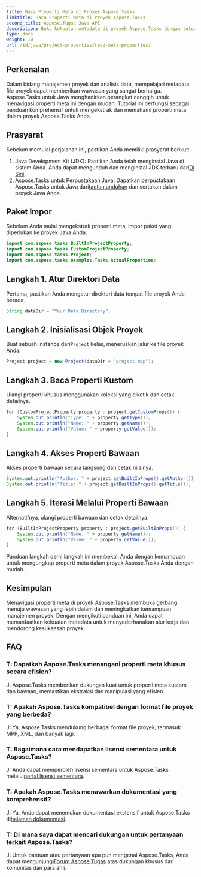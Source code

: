 ```yaml
---
title: Baca Properti Meta di Proyek Aspose.Tasks
linktitle: Baca Properti Meta di Proyek Aspose.Tasks
second_title: Aspose.Tugas Java API
description: Buka kekuatan metadata di proyek Aspose.Tasks dengan tutorial komprehensif ini. Belajar mengekstrak dan memanfaatkan properti meta dengan mudah.
type: docs
weight: 10
url: /id/java/project-properties/read-meta-properties/
---
```

## Perkenalan
Dalam bidang manajemen proyek dan analisis data, mempelajari metadata file proyek dapat memberikan wawasan yang sangat berharga. Aspose.Tasks untuk Java menghadirkan perangkat canggih untuk menavigasi properti meta ini dengan mudah. Tutorial ini berfungsi sebagai panduan komprehensif untuk mengekstrak dan memahami properti meta dalam proyek Aspose.Tasks Anda.
## Prasyarat
Sebelum memulai perjalanan ini, pastikan Anda memiliki prasyarat berikut:
1.  Java Development Kit (JDK): Pastikan Anda telah menginstal Java di sistem Anda. Anda dapat mengunduh dan menginstal JDK terbaru dari[Di Sini](https://www.oracle.com/java/technologies/javase-jdk11-downloads.html).
2.  Aspose.Tasks untuk Perpustakaan Java: Dapatkan perpustakaan Aspose.Tasks untuk Java dari[tautan unduhan](https://releases.aspose.com/tasks/java/) dan sertakan dalam proyek Java Anda.

## Paket Impor
Sebelum Anda mulai mengekstrak properti meta, impor paket yang diperlukan ke proyek Java Anda:
```java
import com.aspose.tasks.BuiltInProjectProperty;
import com.aspose.tasks.CustomProjectProperty;
import com.aspose.tasks.Project;
import com.aspose.tasks.examples.Tasks.ActualProperties;
```

## Langkah 1. Atur Direktori Data
Pertama, pastikan Anda mengatur direktori data tempat file proyek Anda berada.
```java
String dataDir = "Your Data Directory";
```
## Langkah 2. Inisialisasi Objek Proyek
 Buat sebuah instance dari`Project` kelas, meneruskan jalur ke file proyek Anda.
```java
Project project = new Project(dataDir + "project.mpp");
```
## Langkah 3. Baca Properti Kustom
Ulangi properti khusus menggunakan koleksi yang diketik dan cetak detailnya.
```java
for (CustomProjectProperty property : project.getCustomProps()) {
    System.out.println("Type: " + property.getType());
    System.out.println("Name: " + property.getName());
    System.out.println("Value: " + property.getValue());
}
```
## Langkah 4. Akses Properti Bawaan
Akses properti bawaan secara langsung dan cetak nilainya.
```java
System.out.println("Author: " + project.getBuiltInProps().getAuthor());
System.out.println("Title: " + project.getBuiltInProps().getTitle());
```
## Langkah 5. Iterasi Melalui Properti Bawaan
Alternatifnya, ulangi properti bawaan dan cetak detailnya.
```java
for (BuiltInProjectProperty property : project.getBuiltInProps()) {
    System.out.println("Name: " + property.getName());
    System.out.println("Value: " + property.getValue());
}
```
Panduan langkah demi langkah ini membekali Anda dengan kemampuan untuk mengungkap properti meta dalam proyek Aspose.Tasks Anda dengan mudah.

## Kesimpulan
Menavigasi properti meta di proyek Aspose.Tasks membuka gerbang menuju wawasan yang lebih dalam dan meningkatkan kemampuan manajemen proyek. Dengan mengikuti panduan ini, Anda dapat memanfaatkan kekuatan metadata untuk menyederhanakan alur kerja dan mendorong kesuksesan proyek.
## FAQ
### T: Dapatkah Aspose.Tasks menangani properti meta khusus secara efisien?
J: Aspose.Tasks memberikan dukungan kuat untuk properti meta kustom dan bawaan, memastikan ekstraksi dan manipulasi yang efisien.
### T: Apakah Aspose.Tasks kompatibel dengan format file proyek yang berbeda?
J: Ya, Aspose.Tasks mendukung berbagai format file proyek, termasuk MPP, XML, dan banyak lagi.
### T: Bagaimana cara mendapatkan lisensi sementara untuk Aspose.Tasks?
 J: Anda dapat memperoleh lisensi sementara untuk Aspose.Tasks melalui[portal lisensi sementara](https://purchase.aspose.com/temporary-license/).
### T: Apakah Aspose.Tasks menawarkan dokumentasi yang komprehensif?
 J: Ya, Anda dapat menemukan dokumentasi ekstensif untuk Aspose.Tasks di[halaman dokumentasi](https://reference.aspose.com/tasks/java/).
### T: Di mana saya dapat mencari dukungan untuk pertanyaan terkait Aspose.Tasks?
 J: Untuk bantuan atau pertanyaan apa pun mengenai Aspose.Tasks, Anda dapat mengunjungi[Forum Aspose.Tugas](https://forum.aspose.com/c/tasks/15) atas dukungan khusus dari komunitas dan para ahli.